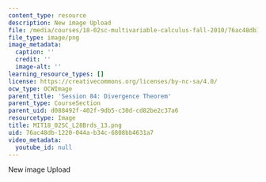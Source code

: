 ```yaml
---
content_type: resource
description: New image Upload
file: /media/courses/18-02sc-multivariable-calculus-fall-2010/76ac48db1220044ab34c6808bb4631a7_MIT18_02SC_L28Brds_13.png
file_type: image/png
image_metadata:
  caption: ''
  credit: ''
  image-alt: ''
learning_resource_types: []
license: https://creativecommons.org/licenses/by-nc-sa/4.0/
ocw_type: OCWImage
parent_title: 'Session 84: Divergence Theorem'
parent_type: CourseSection
parent_uid: d088492f-402f-9db5-c30d-cd82be2c37a6
resourcetype: Image
title: MIT18_02SC_L28Brds_13.png
uid: 76ac48db-1220-044a-b34c-6808bb4631a7
video_metadata:
  youtube_id: null
---
```

New image Upload